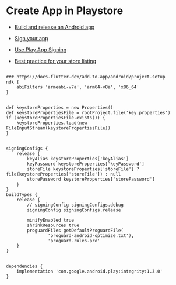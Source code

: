 # Create App in Playstore

* [Build and release an Android app](https://docs.flutter.dev/deployment/android)
* [Sign your app](https://developer.android.com/studio/publish/app-signing)

* [Use Play App Signing](https://support.google.com/googleplay/android-developer/answer/9842756)

* [Best practice for your store listing](https://support.google.com/googleplay/android-developer/answer/13393723)

``` android

### https://docs.flutter.dev/add-to-app/android/project-setup
ndk {
    abiFilters 'armeabi-v7a', 'arm64-v8a', 'x86_64'
}


def keystoreProperties = new Properties()
def keystorePropertiesFile = rootProject.file('key.properties')
if (keystorePropertiesFile.exists()) {
    keystoreProperties.load(new FileInputStream(keystorePropertiesFile))
}


signingConfigs {
    release {
        keyAlias keystoreProperties['keyAlias']
        keyPassword keystoreProperties['keyPassword']
        storeFile keystoreProperties['storeFile'] ? file(keystoreProperties['storeFile']) : null
        storePassword keystoreProperties['storePassword']
    }
}
buildTypes {
    release {
        // signingConfig signingConfigs.debug
        signingConfig signingConfigs.release

        minifyEnabled true
        shrinkResources true
        proguardFiles getDefaultProguardFile(
                'proguard-android-optimize.txt'),
                'proguard-rules.pro' 
    }
}


dependencies {
    implementation 'com.google.android.play:integrity:1.3.0'
}


```
